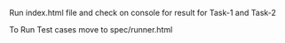 Run index.html file and check on console for result 
for Task-1 and Task-2

To Run Test cases move to spec/runner.html
